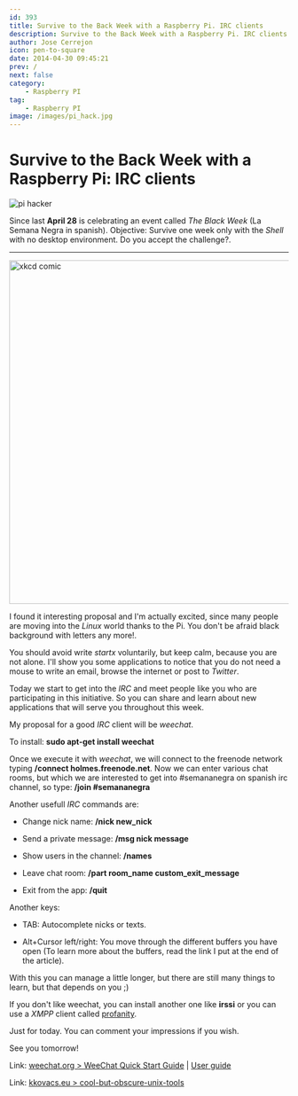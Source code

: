 ```yaml
---
id: 393
title: Survive to the Back Week with a Raspberry Pi. IRC clients
description: Survive to the Back Week with a Raspberry Pi. IRC clients
author: Jose Cerrejon
icon: pen-to-square
date: 2014-04-30 09:45:21
prev: /
next: false
category:
    - Raspberry PI
tag:
    - Raspberry PI
image: /images/pi_hack.jpg
---
```


# Survive to the Back Week with a Raspberry Pi: IRC clients

![pi hacker](/images/pi_hack.jpg)

Since last **April 28** is celebrating an event called _The Black Week_ (La Semana Negra in spanish). Objective: Survive one week only with the _Shell_ with no desktop environment. Do you accept the challenge?.

---

<img src="https://imgs.xkcd.com/comics/tar.png" alt="xkcd comic" width="620px">

I found it interesting proposal and I'm actually excited, since many people are moving into the _Linux_ world thanks to the Pi. You don't be afraid black background with letters any more!.

You should avoid write _startx_ voluntarily, but keep calm, because you are not alone. I'll show you some applications to notice that you do not need a mouse to write an email, browse the internet or post to _Twitter_.

Today we start to get into the _IRC_ and meet people like you who are participating in this initiative. So you can share and learn about new applications that will serve you throughout this week.

My proposal for a good _IRC_ client will be _weechat_.

To install: **sudo apt-get install weechat**

Once we execute it with _weechat_, we will connect to the freenode network typing **/connect holmes.freenode.net**. Now we can enter various chat rooms, but which we are interested to get into #semananegra on spanish irc channel, so type: **/join #semananegra**

Another usefull _IRC_ commands are:

-   Change nick name: **/nick new_nick**

-   Send a private message: **/msg nick message**

-   Show users in the channel: **/names**

-   Leave chat room: **/part room_name custom_exit_message**

-   Exit from the app: **/quit**

Another keys:

-   TAB: Autocomplete nicks or texts.

-   Alt+Cursor left/right: You move through the different buffers you have open (To learn more about the buffers, read the link I put at the end of the article).

With this you can manage a little longer, but there are still many things to learn, but that depends on you ;)

If you don't like weechat, you can install another one like **irssi** or you can use a _XMPP_ client called [profanity](https://www.profanity.im/index.html).

Just for today. You can comment your impressions if you wish.

See you tomorrow!

Link: [weechat.org > WeeChat Quick Start Guide](https://www.weechat.org/files/doc/devel/weechat_quickstart.en.html) | [User guide](https://www.weechat.org/files/doc/stable/weechat_user.en.html)

Link: [kkovacs.eu > cool-but-obscure-unix-tools](https://kkovacs.eu/cool-but-obscure-unix-tools)

